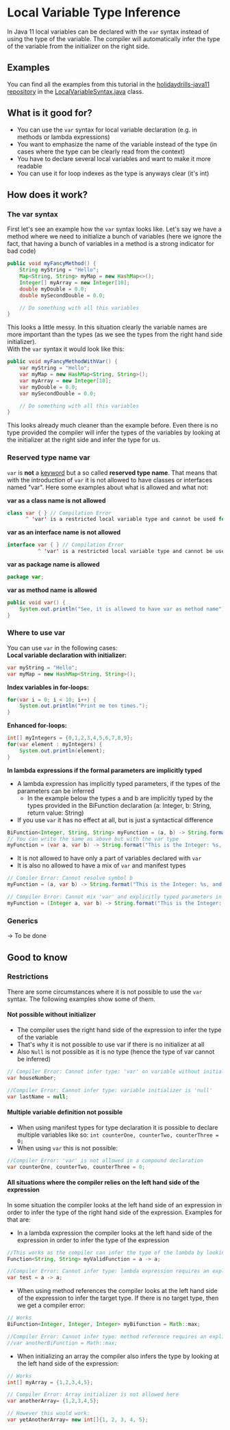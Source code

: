 # Local Variable Type Inference

In Java 11 local variables can be declared with the `var` syntax instead of using the type of the variable. The compiler 
will automatically infer the type of the variable from the initializer on the right side.  

## Examples
You can find all the examples from this tutorial in the [holidaydrills-java11 repository](https://github.com/Holidaydrills/holidaydrills-java11) 
in the [LocalVariableSyntax.java](https://github.com/Holidaydrills/holidaydrills-java11/blob/master/src/main/java/com/holidaydrills/LocalVariableSyntax.java)
class.

## What is it good for?
* You can use the `var` syntax for local variable declaration (e.g. in methods or lambda expressions)
* You want to emphasize the name of the variable instead of the type (in cases where the type can be clearly read from the 
context)
* You have to declare several local variables and want to make it more readable
* You can use it for loop indexes as the type is anyways clear (it's int)

## How does it work?
### The var syntax
First let's see an example how the `var` syntax looks like. Let's say we have a method where we need to initialize a bunch 
of variables (here we ignore the fact, that having a bunch of variables in a method is a strong indicator for bad code)
```Java
public void myFancyMethod() {
    String myString = "Hello";
    Map<String, String> myMap = new HashMap<>();
    Integer[] myArray = new Integer[10];
    double myDouble = 0.0;
    double mySecondDouble = 0.0;

    // Do something with all this variables
}
```
This looks a little messy. In this situation clearly the variable names are more important than the types (as we see the 
types from the right hand side initializer).  
With the `var` syntax it would look like this:
```Java
public void myFancyMethodWithVar() {
    var myString = "Hello";
    var myMap = new HashMap<String, String>();
    var myArray = new Integer[10];
    var myDouble = 0.0;
    var mySecondDouble = 0.0;

    // Do something with all this variables
}
```
This looks already much cleaner than the example before. Even there is no type provided the compiler will infer the types 
of the variables by looking at the initializer at the right side and infer the type for us.

### Reserved type name var
`var` is **not** a [keyword](https://docs.oracle.com/javase/tutorial/java/nutsandbolts/_keywords.html) but a so called 
**reserved type name**. That means that with the introduction of `var` it is not allowed to have classes or interfaces named 
"var". Here some examples about what is allowed and what not:   

**var as a class name is not allowed**
```Java
class var { } // Compilation Error
      ^ 'var' is a restricted local variable type and cannot be used for type declarations
```   


**var as an interface name is not allowed**
```Java
interface var { } // Compilation Error
          ^ 'var' is a restricted local variable type and cannot be used for type declarations
```  


**var as package name is allowed**
```Java
package var;
```   

**var as method name is allowed**
```Java
public void var() {
    System.out.println("See, it is allowed to have var as method name");
}
```  
### Where to use var
You can use `var` in the following cases:  
**Local variable declaration with initializer:**
```Java
var myString = "Hello";
var myMap = new HashMap<String, String>();
```  
**Index variables in for-loops:**
```Java
for(var i = 0; i < 10; i++) {
    System.out.println("Print me ten times.");
}
```
**Enhanced for-loops:**
```Java
int[] myIntegers = {0,1,2,3,4,5,6,7,8,9};
for(var element : myIntegers) {
    System.out.println(element);
}
```
**In lambda expressions if the formal parameters are implicitly typed**
* A lambda expression has implicitly typed parameters, if the types of the parameters can be inferred 
   * In the example below the types a and b are implicitly typed by the types provided in the BiFunction declaration (a: Integer, b: String, return value: String)
* If you use `var` it has no effect at all, but is just a syntactical difference
```Java
BiFunction<Integer, String, String> myFunction = (a, b) -> String.format("This is the Integer: %s, and this is the String: %s)", a,b);
// You can write the same as above but with the var type
myFunction = (var a, var b) -> String.format("This is the Integer: %s, and this is the String: %s)", a,b);
```
* It is not allowed to have only a part of variables declared with `var`
* It is also no allowed to have a mix of `var` and manifest types
```Java
// Comiler Error: Cannot resolve symbol b
myFunction = (a, var b) -> String.format("This is the Integer: %s, and this is the String: %s)", a,b);

// Compiler Error: Cannot mix 'var' and explicitly typed parameters in lambda expression
myFunction = (Integer a, var b) -> String.format("This is the Integer: %s, and this is the String: %s)", a,b);
```

### Generics
-> To be done

## Good to know
### Restrictions
There are some circumstances where it is not possible to use the `var` syntax. The following  examples show some of them.  

#### Not possible without initializer
* The compiler uses the right hand side of the expression to infer the type of the variable
* That's why it is not possible to use var if there is no initializer at all
* Also `Null` is not possible as it is no type (hence the type of var cannot be inferred)
```Java
// Compiler Error: Cannot infer type: 'var' on variable without initialize
var houseNumber;

//Compiler Error: Cannot infer type: variable initializer is 'null'
var lastName = null;
```

#### Multiple variable definition not possible
* When using manifest types for type declaration it is possible to declare multiple variables like so: `int counterOne, counterTwo, counterThree = 0;`
* When using `var` this is not possible:
```Java
//Compiler Error: 'var' is not allowed in a compound declaration
var counterOne, counterTwo, counterThree = 0;
```

#### All situations where the compiler relies on the left hand side of the expression
In some situation the compiler looks at the left hand side of an expression in order to infer the type of the right hand side 
of the expression. Examples for that are:  

* In a lambda expression the compiler looks at the left hand side of the expression in order to infer the type of the expression
```Java
//This works as the compiler can infer the type of the lambda by looking at the left hand side
Function<String, String> myValidFunction = a -> a;

//Compiler Error: Cannot infer type: lambda expression requires an explicit target type
var test = a -> a;
```  

* When using method references the compiler looks at the left hand side of the expression to infer the target type. If there 
is no target type, then we get a compiler error:
```Java
// Works
BiFunction<Integer, Integer, Integer> myBifunction = Math::max;

//Compiler Error: Cannot infer type: method reference requires an explicit target type
//var anotherBiFunction = Math::max;
```
* When initializing an array the compiler also infers the type by looking at the left hand side of the expression:
```Java
// Works
int[] myArray = {1,2,3,4,5};

// Compiler Error: Array initializer is not allowed here
var anotherArray= {1,2,3,4,5};

// However this would work:
var yetAnotherArray= new int[]{1, 2, 3, 4, 5};
```
